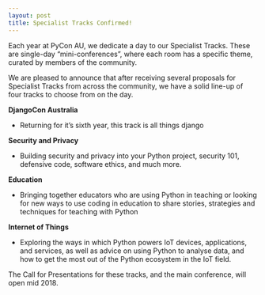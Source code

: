 ```yaml
---
layout: post
title: Specialist Tracks Confirmed!
---
```


Each year at PyCon AU, we dedicate a day to our Specialist Tracks. These are single-day “mini-conferences”, where each room has a specific theme, curated by members of the community. 

We are pleased to announce that after receiving several proposals for Specialist Tracks from across the community, we have a solid line-up of four tracks to choose from on the day.

**DjangoCon Australia**
- Returning for it’s sixth year, this track is all things django

**Security and Privacy**
- Building security and privacy into your Python project, security 101, defensive code, software ethics, and much more.

**Education**
- Bringing together educators who are using Python in teaching or looking for new ways to use coding in education to share stories, strategies and techniques for teaching with Python

**Internet of Things**
- Exploring the ways in which Python powers IoT devices, applications, and services, as well as advice on using Python to analyse data, and how to get the most out of the Python ecosystem in the IoT field.

The Call for Presentations for these tracks, and the main conference, will open mid 2018.

